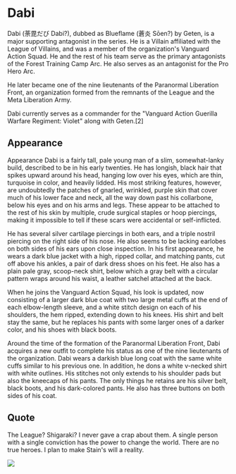 # Dabi
Dabi (荼毘だび Dabi?), dubbed as Blueflame (蒼炎 Sōen?) by Geten, is a major supporting antagonist in the series. He is a Villain affiliated with the League of Villains, and was a member of the organization's Vanguard Action Squad. He and the rest of his team serve as the primary antagonists of the Forest Training Camp Arc. He also serves as an antagonist for the Pro Hero Arc.

He later became one of the nine lieutenants of the Paranormal Liberation Front, an organization formed from the remnants of the League and the Meta Liberation Army.

Dabi currently serves as a commander for the "Vanguard Action Guerilla Warfare Regiment: Violet" along with Geten.[2]

## Appearance
Appearance
Dabi is a fairly tall, pale young man of a slim, somewhat-lanky build, described to be in his early twenties. He has longish, black hair that spikes upward around his head, hanging low over his eyes, which are thin, turquoise in color, and heavily lidded. His most striking features, however, are undoubtedly the patches of gnarled, wrinkled, purple skin that cover much of his lower face and neck, all the way down past his collarbone, below his eyes and on his arms and legs. These appear to be attached to the rest of his skin by multiple, crude surgical staples or hoop piercings, making it impossible to tell if these scars were accidental or self-inflicted.

He has several silver cartilage piercings in both ears, and a triple nostril piercing on the right side of his nose. He also seems to be lacking earlobes on both sides of his ears upon close inspection. In his first appearance, he wears a dark blue jacket with a high, ripped collar, and matching pants, cut off above his ankles, a pair of dark dress shoes on his feet. He also has a plain pale gray, scoop-neck shirt, below which a gray belt with a circular pattern wraps around his waist, a leather satchel attached at the back.

When he joins the Vanguard Action Squad, his look is updated, now consisting of a larger dark blue coat with two large metal cuffs at the end of each elbow-length sleeve, and a white stitch design on each of his shoulders, the hem ripped, extending down to his knees. His shirt and belt stay the same, but he replaces his pants with some larger ones of a darker color, and his shoes with black boots.

Around the time of the formation of the Paranormal Liberation Front, Dabi acquires a new outfit to complete his status as one of the nine lieutenants of the organization. Dabi wears a darkish blue long coat with the same white cuffs similar to his previous one. In addition, he dons a white v-necked shirt with white outlines. His stitches not only extends to his shoulder pads but also the kneecaps of his pants. The only things he retains are his silver belt, black boots, and his dark-colored pants. He also has three buttons on both sides of his coat.

## Quote
The League? Shigaraki? I never gave a crap about them. A single person with a single conviction has the power to change the world. There are no true heroes. I plan to make Stain's will a reality.

<img src="https://1.bp.blogspot.com/-FT8FRn2eA9E/X3SdPrVRsNI/AAAAAAAADQg/JQzMGUz27aQW-zT_U14g32zKUDLRS2CAgCNcBGAsYHQ/w914-h514-p-k-no-nu/dabi-bnha-my-hero-academia-uhdpaper.com-4K-6.3066-wp.thumbnail.jpg"/>
